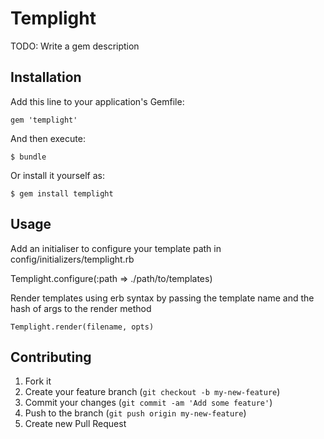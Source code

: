 # Templight

TODO: Write a gem description

## Installation

Add this line to your application's Gemfile:

    gem 'templight'

And then execute:

    $ bundle

Or install it yourself as:

    $ gem install templight

## Usage

Add an initialiser to configure your template path in config/initializers/templight.rb

   Templight.configure(:path => ./path/to/templates)

Render templates using erb syntax by passing the template name and the hash of args to the render method

    Templight.render(filename, opts)

## Contributing

1. Fork it
2. Create your feature branch (`git checkout -b my-new-feature`)
3. Commit your changes (`git commit -am 'Add some feature'`)
4. Push to the branch (`git push origin my-new-feature`)
5. Create new Pull Request

